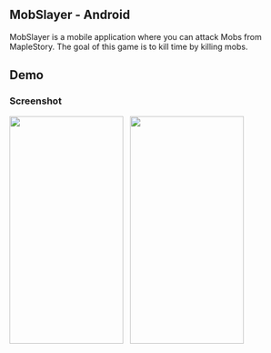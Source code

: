 ## MobSlayer - Android
MobSlayer is a mobile application where you can attack Mobs from MapleStory. The goal of this game is to kill time by killing mobs.

## Demo

### Screenshot

<img src="https://user-images.githubusercontent.com/19378441/58930148-3d654780-8728-11e9-9a3f-c4cb44a3a823.png" width="200" height="400">&nbsp;&nbsp;&nbsp;<img src="https://user-images.githubusercontent.com/19378441/58930300-c11f3400-8728-11e9-9c1b-268819b9fe97.png" width="200" height="400">
